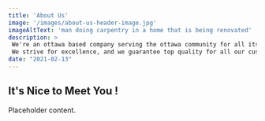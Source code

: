 ```yaml
---
title: 'About Us'
image: '/images/about-us-header-image.jpg'
imageAltText: 'man doing carpentry in a home that is being renovated'
description: >
 We're an ottawa based company serving the ottawa community for all its commercial and residential renovation needs.
 We strive for excellence, and we guarantee top quality for all our customers.
date: "2021-02-13"
---
```


## It's Nice to Meet You !

Placeholder content.